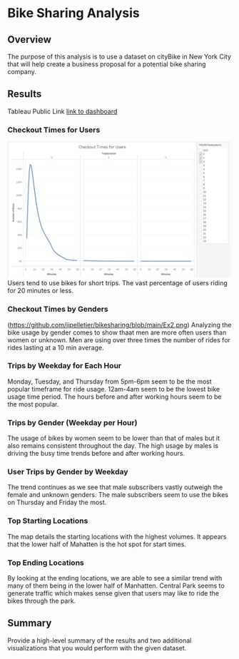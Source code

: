 # Bike Sharing Analysis

## Overview
The purpose of this analysis is to use a dataset on cityBike in New York City that will help create a business proposal for a potential bike sharing company.

## Results
Tableau Public Link
[link to dashboard](https://public.tableau.com/app/profile/jordan.pelletier1563/viz/BikesharingAnalysisResults/BikesharingAnalysis?publish=yes)

### Checkout Times for Users
![Ex1.png](https://github.com/jipelletier/bikesharing/blob/main/Ex1.png)
Users tend to use bikes for short trips. The vast percentage of users riding for 20 minutes or less.

### Checkout Times by Genders
(https://github.com/jipelletier/bikesharing/blob/main/Ex2.png)
Analyzing the bike usage by gender comes to show thaat men are more often users than women or unknown. Men are using over three times the number of rides for rides lasting at a 10 min average.

### Trips by Weekday for Each Hour

Monday, Tuesday, and Thursday from 5pm-6pm seem to be the most popular timeframe for ride usage. 12am-4am seem to be the lowest bike usage time period. The hours before and after working hours seem to be the most popular.

### Trips by Gender (Weekday per Hour)

The usage of bikes by women seem to be lower than that of males but it also remains consistent throughout the day. The high usage by males is driving the busy time trends before and after working hours.

### User Trips by Gender by Weekday

The trend continues as we see that male subscribers vastly outweigh the female and unknown genders. The male subscribers seem to use the bikes on Thursday and Friday the most. 

### Top Starting Locations

The map details the starting locations with the highest volumes. It appears that the lower half of Mahatten is the hot spot for start times. 

### Top Ending Locations

By looking at the ending locations, we are able to see a similar trend with many of them being in the lower half of Manhatten. Central Park seems to generate traffic which makes sense given that users may like to ride the bikes through the park.

## Summary
Provide a high-level summary of the results and two additional visualizations that you would perform with the given dataset.
